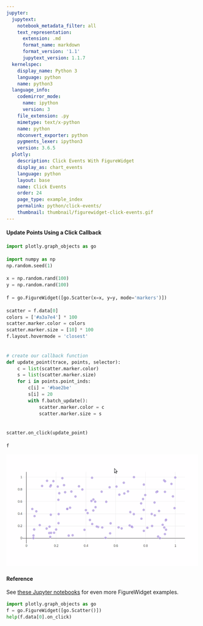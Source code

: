 ```yaml
---
jupyter:
  jupytext:
    notebook_metadata_filter: all
    text_representation:
      extension: .md
      format_name: markdown
      format_version: '1.1'
      jupytext_version: 1.1.7
  kernelspec:
    display_name: Python 3
    language: python
    name: python3
  language_info:
    codemirror_mode:
      name: ipython
      version: 3
    file_extension: .py
    mimetype: text/x-python
    name: python
    nbconvert_exporter: python
    pygments_lexer: ipython3
    version: 3.6.5
  plotly:
    description: Click Events With FigureWidget
    display_as: chart_events
    language: python
    layout: base
    name: Click Events
    order: 24
    page_type: example_index
    permalink: python/click-events/
    thumbnail: thumbnail/figurewidget-click-events.gif
---
```


#### Update Points Using a Click Callback

```python
import plotly.graph_objects as go

import numpy as np
np.random.seed(1)

x = np.random.rand(100)
y = np.random.rand(100)

f = go.FigureWidget([go.Scatter(x=x, y=y, mode='markers')])

scatter = f.data[0]
colors = ['#a3a7e4'] * 100
scatter.marker.color = colors
scatter.marker.size = [10] * 100
f.layout.hovermode = 'closest'


# create our callback function
def update_point(trace, points, selector):
    c = list(scatter.marker.color)
    s = list(scatter.marker.size)
    for i in points.point_inds:
        c[i] = '#bae2be'
        s[i] = 20
        with f.batch_update():
            scatter.marker.color = c
            scatter.marker.size = s


scatter.on_click(update_point)

f
```

<img src='https://raw.githubusercontent.com/michaelbabyn/plot_data/master/figurewidget-click-event.gif'>


#### Reference


See [these Jupyter notebooks](https://github.com/jonmmease/plotly_ipywidget_notebooks) for even more FigureWidget examples.

```python
import plotly.graph_objects as go
f = go.FigureWidget([go.Scatter()])
help(f.data[0].on_click)
```

